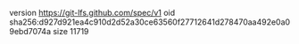 version https://git-lfs.github.com/spec/v1
oid sha256:d927d921ea4c910d2d52a30ce63560f27712641d278470aa492e0a09ebd7074a
size 11719
